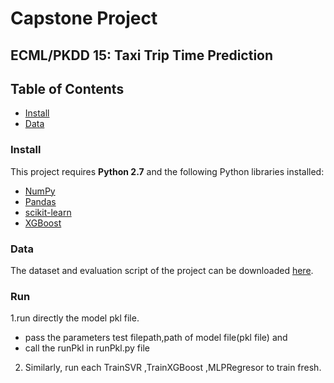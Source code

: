 # Capstone Project
## ECML/PKDD 15: Taxi Trip Time Prediction 

## Table of Contents  
- [Install](#install)
- [Data](#data)





### <a name="install"></a>Install

This project requires **Python 2.7** and the following Python libraries installed:

- [NumPy](http://www.numpy.org/)
- [Pandas](http://pandas.pydata.org)
- [scikit-learn](http://scikit-learn.org/stable/)
- [XGBoost](https://xgboost.readthedocs.io/en/latest/)

### <a name="data"></a>Data

The dataset and evaluation script of the project can be downloaded [here](https://www.kaggle.com/c/pkdd-15-taxi-trip-time-prediction-ii/data).

### <a name="install"></a>Run
1.run directly the  model pkl file.
   - pass the parameters  test filepath,path of model file(pkl file) and 
   - call the runPkl in runPkl.py file

2. Similarly, run each TrainSVR ,TrainXGBoost ,MLPRegresor to train  fresh.

